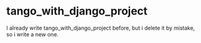 # tango_with_django_project
I already write tango_with_django_project before, but i delete it by mistake, so i write a new one.
